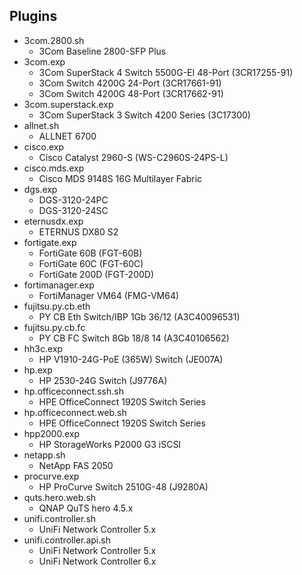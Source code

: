 Plugins
-------

- 3com.2800.sh
  - 3Com Baseline 2800-SFP Plus
- 3com.exp
  - 3Com SuperStack 4 Switch 5500G-EI 48-Port (3CR17255-91)
  - 3Com Switch 4200G 24-Port (3CR17661-91)
  - 3Com Switch 4200G 48-Port (3CR17662-91)
- 3com.superstack.exp
  - 3Com SuperStack 3 Switch 4200 Series (3C17300)
- allnet.sh
  - ALLNET 6700
- cisco.exp
  - Cisco Catalyst 2960-S (WS-C2960S-24PS-L)
- cisco.mds.exp
  - Cisco MDS 9148S 16G Multilayer Fabric
- dgs.exp
  - DGS-3120-24PC
  - DGS-3120-24SC
- eternusdx.exp
  - ETERNUS DX80 S2
- fortigate.exp
  - FortiGate 60B (FGT-60B)
  - FortiGate 60C (FGT-60C)
  - FortiGate 200D (FGT-200D)
- fortimanager.exp
  - FortiManager VM64 (FMG-VM64)
- fujitsu.py.cb.eth
  - PY CB Eth Switch/IBP 1Gb 36/12 (A3C40096531)
- fujitsu.py.cb.fc
  - PY CB FC Switch 8Gb 18/8 14 (A3C40106562)
- hh3c.exp
  - HP V1910-24G-PoE (365W) Switch (JE007A)
- hp.exp
  - HP 2530-24G Switch (J9776A)
- hp.officeconnect.ssh.sh
  - HPE OfficeConnect 1920S Switch Series
- hp.officeconnect.web.sh
  - HPE OfficeConnect 1920S Switch Series
- hpp2000.exp
  - HP StorageWorks P2000 G3 iSCSI
- netapp.sh
  - NetApp FAS 2050
- procurve.exp
  - HP ProCurve Switch 2510G-48 (J9280A)
- quts.hero.web.sh
  - QNAP QuTS hero 4.5.x
- unifi.controller.sh
  - UniFi Network Controller 5.x
- unifi.controller.api.sh
  - UniFi Network Controller 5.x
  - UniFi Network Controller 6.x
